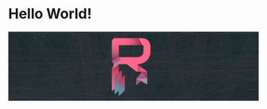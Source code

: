 # Hello World!

[![radedev logo](images/my-wide-logo.svg)](https://radedev.com)

<!-- <div>
  <a href="https://radedev.com" rel="nofollow">
    <img 
      src="/images/wide-logo.svg"
      alt="radedev logo" />
  </a>
</div>
 -->
<!-- [![dark logo](images/dark-circle-color.svg)](https://radedev.com){:target="_blank"} -->

<!--
**Rade58/Rade58** is a ✨ _special_ ✨ repository because its `README.md` (this file) appears on your GitHub profile.

Here are some ideas to get you started:

- 🔭 I’m currently working on ...
- 🌱 I’m currently learning ...
- 👯 I’m looking to collaborate on ...
- 🤔 I’m looking for help with ...
- 💬 Ask me about ...
- 📫 How to reach me: ...
- 😄 Pronouns: ...
- ⚡ Fun fact: ...
-->

